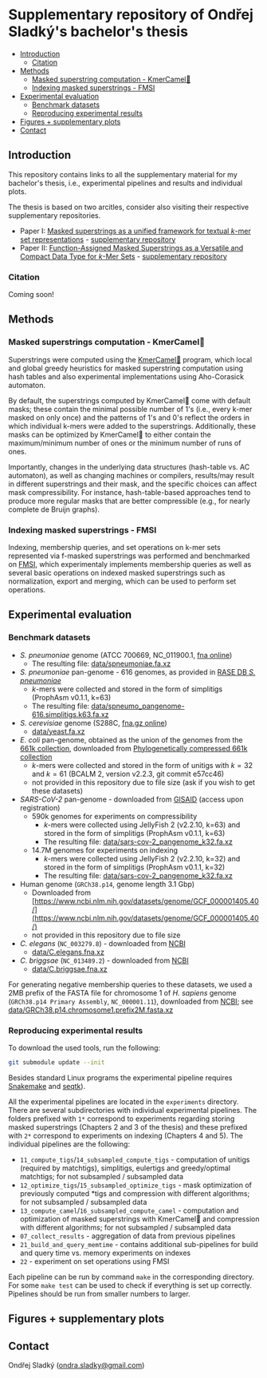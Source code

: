 # Supplementary repository of Ondřej Sladký's bachelor's thesis


* [Introduction](#introduction)
  * [Citation](#citation)
* [Methods](#methods)
  * [Masked superstring computation - KmerCamel🐫](#masked-superstrings-computation---kmercamel)
  * [Indexing masked superstrings - FMSI](#indexing-masked-superstrings---fmsi)
* [Experimental evaluation](#experimental-evaluation)
  * [Benchmark datasets](#benchmark-datasets)
  * [Reproducing experimental results](#reproducing-experimental-results)
* [Figures + supplementary plots](#figures--supplementary-plots)
* [Contact](#contact)

## Introduction

This repository contains links to all the supplementary material for my bachelor's thesis, i.e., experimental pipelines and results and individual plots.

The thesis is based on two arcitles, consider also visiting their respective supplementary repositories.

- Paper I: [Masked superstrings as a unified framework for textual *k*-mer set representations](https://doi.org/10.1101/2023.02.01.526717) - [supplementary repository](https://github.com/karel-brinda/masked-superstrings-supplement)
- Paper II: [Function-Assigned Masked Superstrings as a Versatile and Compact Data Type for *k*-Mer Sets](https://doi.org/10.1101/2024.03.06.583483) - [supplementary repository](https://github.com/OndrejSladky/f-masked-superstrings-supplement)

### Citation

Coming soon!

## Methods

### Masked superstrings computation - KmerCamel🐫

Superstrings were computed using the [KmerCamel🐫](https://github.com/OndrejSladky/kmercamel) program, which local and global greedy heuristics for masked superstring computation using hash tables and also experimental implementations using Aho-Corasick automaton.

By default, the superstrings computed by KmerCamel🐫 come with default masks; these contain the minimal possible number of 1's (i.e., every k-mer masked on only once) and the patterns of 1's and 0's reflect the orders in which individual k-mers were added to the superstrings.
Additionally, these masks can be optimized by KmerCamel🐫 to either contain the maximum/minimum number of ones or the minimum number of runs of ones.

Importantly, changes in the underlying data structures (hash-table vs. AC automaton), as well as changing machines or compilers, results/may result in different superstrings and their mask, and the specific choices can affect mask compressibility. For instance, hash-table-based approaches tend to produce more regular masks that are better compressible (e.g., for nearly complete de Bruijn graphs).

### Indexing masked superstrings - FMSI

Indexing, membership queries, and set operations on k-mer sets represented via f-masked superstrings was performed and benchmarked on [FMSI](https://github.com/OndrejSladky/fmsi), which experimentaly implements membership queries as well as several basic operations on indexed masked superstrings such as normalization, export and merging, which can be used to perform set operations.

## Experimental evaluation

### Benchmark datasets
* *S. pneumoniae* genome (ATCC 700669, NC_011900.1, [fna
  online](https://www.ncbi.nlm.nih.gov/nuccore/NC_011900.1?report=fasta&log$=seqview&format=text))
  - The resulting file: [data/spneumoniae.fa.xz](data/spneumoniae.fa.xz)
* *S. pneumoniae* pan-genome - 616 genomes, as provided in [RASE DB *S.
  pneumoniae*](https://github.com/c2-d2/rase-db-spneumoniae-sparc/)
  - *k*-mers were collected and stored in the form of simplitigs (ProphAsm
    v0.1.1, k=63)
  - The resulting file:
    [data/spneumo_pangenome-616.simplitigs.k63.fa.xz](data/spneumo_pangenome-616.simplitigs.k63.fa.xz)
* *S. cerevisiae* genome (S288C, [fna.gz
  online](ftp://ftp.ncbi.nlm.nih.gov/genomes/all/GCF/000/146/045/GCF_000146045.2_R64/GCF_000146045.2_R64_genomic.fna.gz))
  - [data/yeast.fa.xz](data/yeast.fa.xz)
* *E. coli* pan-genome, obtained as the union of the genomes from the [661k collection](https://journals.plos.org/plosbiology/article?id=10.1371/journal.pbio.3001421), downloaded from [Phylogenetically compressed 661k collection](https://zenodo.org/records/4602622)
  - *k*-mers were collected and stored in the form of unitigs with $k = 32$ and $k=61$ (BCALM 2, version v2.2.3, git commit e57cc46)
  - not provided in this repository due to file size (ask if you wish to get these datasets)
* *SARS-CoV-2* pan-genome - downloaded from [GISAID](https://gisaid.org/)
  (access upon registration) 
  - 590k genomes for experiments on compressibility
    - *k*-mers were collected using JellyFish 2 (v2.2.10, k=63) and
        stored in the form of simplitigs (ProphAsm v0.1.1, k=63)
    - The resulting file:
        [data/sars-cov-2_pangenome_k32.fa.xz](data/sars-cov-2.590k.simplitigs.k63.fa.xz)
  - 14.7M genomes for experiments on indexing
    - *k*-mers were collected using JellyFish 2 (v2.2.10, k=32) and
        stored in the form of simplitigs (ProphAsm v0.1.1, k=32)
    - The resulting file:
        [data/sars-cov-2_pangenome_k32.fa.xz](data/sars-cov-2.14M.simplitigs.k32.fa.xz)
* Human genome (`GRCh38.p14`, genome length 3.1 Gbp) 
  - Downloaded from [https://www.ncbi.nlm.nih.gov/datasets/genome/GCF_000001405.40/](https://www.ncbi.nlm.nih.gov/datasets/genome/GCF_000001405.40/)
  - not provided in this repository due to file size
* *C. elegans* (`NC_003279.8`) - downloaded from [NCBI](https://www.ncbi.nlm.nih.gov)
  - [data/C.elegans.fna.xz](data/C.elegans.fna.xz)
* *C. briggsae* (`NC_013489.2`) - downloaded from [NCBI](https://www.ncbi.nlm.nih.gov)
  - [data/C.briggsae.fna.xz](data/C.briggsae.fna.xz)

For generating negative membership queries to these datasets, we used a 2MB prefix of the FASTA file for chromosome 1 of *H. sapiens* genome (`GRCh38.p14 Primary Assembly`, `NC_000001.11`), downloaded from [NCBI](https://www.ncbi.nlm.nih.gov); see  [data/GRCh38.p14.chromosome1.prefix2M.fasta.xz](data/GRCh38.p14.chromosome1.prefix2M.fasta.xz)

### Reproducing experimental results

To download the used tools, run the following:

```bash
git submodule update --init

```

Besides standard Linux programs the experimental pipeline requires [Snakemake](https://snakemake.readthedocs.io/en/stable/) and [seqtk](https://github.com/lh3/seqtk)).

All the experimental pipelines are located in the `experiments` directory.
There are several subdirectories with individual experimental pipelines. The folders prefixed with `1*` correspond to experiments regarding storing masked superstrings (Chapters 2 and 3 of the thesis) and these prefixed with `2*` correspond to experiments on indexing (Chapters 4 and 5).
The individual pipelines are the following:
- `11_compute_tigs`/`14_subsampled_compute_tigs` - computation of unitigs (required by matchtigs), simplitigs, eulertigs and greedy/optimal matchtigs; for not subsampled / subsampled data
- `12_optimize_tigs`/`15_subsampled_optimize_tigs` - mask optimization of previously computed *tigs and compression with different algorithms; for not subsampled / subsampled data
- `13_compute_camel`/`16_subsampled_compute_camel` - computation and optimization of masked superstrings with KmerCamel🐫 and compression with different algorithms; for not subsampled / subsampled data
- `07_collect_results` - aggregation of data from previous pipelines
- `21_build_and_query_memtime` - contains additional sub-pipelines for build and query time vs. memory experiments on indexes
- `22` - experiment on set operations using FMSI

Each pipeline can be run by command `make` in the corresponding directory. For some `make test` can be used to check if everything is set up correctly. Pipelines should be run from smaller numbers to larger.



## Figures + supplementary plots

## Contact

Ondřej Sladký (ondra.sladky@gmail.com)
